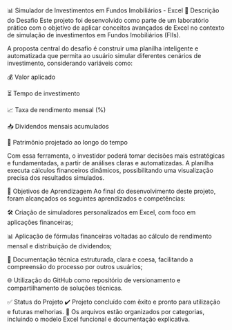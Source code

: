📊 Simulador de Investimentos em Fundos Imobiliários - Excel
🧪 Descrição do Desafio
Este projeto foi desenvolvido como parte de um laboratório prático com o objetivo de aplicar conceitos avançados de Excel no contexto de simulação de investimentos em Fundos Imobiliários (FIIs).

A proposta central do desafio é construir uma planilha inteligente e automatizada que permita ao usuário simular diferentes cenários de investimento, considerando variáveis como:

💰 Valor aplicado

⏳ Tempo de investimento

📈 Taxa de rendimento mensal (%)

📥 Dividendos mensais acumulados

🧾 Patrimônio projetado ao longo do tempo

Com essa ferramenta, o investidor poderá tomar decisões mais estratégicas e fundamentadas, a partir de análises claras e automatizadas. A planilha executa cálculos financeiros dinâmicos, possibilitando uma visualização precisa dos resultados simulados.

🎯 Objetivos de Aprendizagem
Ao final do desenvolvimento deste projeto, foram alcançados os seguintes aprendizados e competências:

🛠️ Criação de simuladores personalizados em Excel, com foco em aplicações financeiras;

📊 Aplicação de fórmulas financeiras voltadas ao cálculo de rendimento mensal e distribuição de dividendos;

🧾 Documentação técnica estruturada, clara e coesa, facilitando a compreensão do processo por outros usuários;

🌐 Utilização do GitHub como repositório de versionamento e compartilhamento de soluções técnicas.

✅ Status do Projeto
✔️ Projeto concluído com êxito e pronto para utilização e futuras melhorias.
📁 Os arquivos estão organizados por categorias, incluindo o modelo Excel funcional e documentação explicativa.

